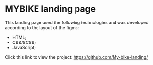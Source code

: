 # MYBIKE landing page

This landing page used the following technologies and was developed according to the layout of the figma:

- HTML;
- CSS/SCSS;
- JavaScript;

Click this link to view the project:
https://github.com/My-bike-landing/
